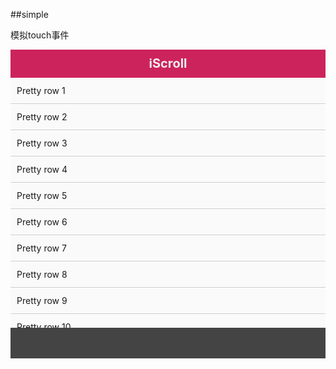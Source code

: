 ##simple

模拟touch事件

<style type="text/css">

#header {
	height: 45px;
	line-height: 45px;
	background: #CD235C;
	padding: 0;
	color: #eee;
	font-size: 20px;
	text-align: center;
	font-weight: bold;
}

#footer {
	height: 48px;
	background: #444;
	padding: 0;
	border-top: 1px solid #444;
}

#wrapper {
	position: relative;
	background: #ccc;
	overflow: hidden;
	height: 400px;
}

#scroller {
	position: absolute;
	z-index: 1;
	-webkit-tap-highlight-color: rgba(0,0,0,0);
	width: 100%;
	-webkit-transform: translateZ(0);
	-moz-transform: translateZ(0);
	-ms-transform: translateZ(0);
	-o-transform: translateZ(0);
	transform: translateZ(0);
	-webkit-touch-callout: none;
	-webkit-user-select: none;
	-moz-user-select: none;
	-ms-user-select: none;
	user-select: none;
	-webkit-text-size-adjust: none;
	-moz-text-size-adjust: none;
	-ms-text-size-adjust: none;
	-o-text-size-adjust: none;
	text-size-adjust: none;
}

#scroller ul {
	list-style: none;
	padding: 0;
	margin: 0;
	width: 100%;
	text-align: left;
}

#scroller li {
	padding: 0 10px;
	height: 40px;
	line-height: 40px;
	border-bottom: 1px solid #ccc;
	border-top: 1px solid #fff;
	background-color: #fafafa;
	font-size: 14px;
}

</style>

<div id="header">iScroll</div>

<div id="wrapper">
	<div id="scroller">
		<ul>
			<li>Pretty row 1</li>
			<li>Pretty row 2</li>
			<li>Pretty row 3</li>
			<li>Pretty row 4</li>
			<li>Pretty row 5</li>
			<li>Pretty row 6</li>
			<li>Pretty row 7</li>
			<li>Pretty row 8</li>
			<li>Pretty row 9</li>
			<li>Pretty row 10</li>
			<li>Pretty row 11</li>
			<li>Pretty row 12</li>
			<li>Pretty row 13</li>
			<li>Pretty row 14</li>
			<li>Pretty row 15</li>
			<li>Pretty row 16</li>
			<li>Pretty row 17</li>
			<li>Pretty row 18</li>
			<li>Pretty row 19</li>
			<li>Pretty row 20</li>
			<li>Pretty row 21</li>
			<li>Pretty row 22</li>
			<li>Pretty row 23</li>
			<li>Pretty row 24</li>
			<li>Pretty row 25</li>
			<li>Pretty row 26</li>
			<li>Pretty row 27</li>
			<li>Pretty row 28</li>
			<li>Pretty row 29</li>
			<li>Pretty row 30</li>
			<li>Pretty row 31</li>
			<li>Pretty row 32</li>
			<li>Pretty row 33</li>
			<li>Pretty row 34</li>
			<li>Pretty row 35</li>
			<li>Pretty row 36</li>
			<li>Pretty row 37</li>
			<li>Pretty row 38</li>
			<li>Pretty row 39</li>
			<li>Pretty row 40</li>
			<li>Pretty row 41</li>
			<li>Pretty row 42</li>
			<li>Pretty row 43</li>
			<li>Pretty row 44</li>
			<li>Pretty row 45</li>
			<li>Pretty row 46</li>
			<li>Pretty row 47</li>
			<li>Pretty row 48</li>
			<li>Pretty row 49</li>
			<li>Pretty row 50</li>
		</ul>
	</div>
</div>

<div id="footer"></div>

<script type="text/javascript">
var myScroll;
document.addEventListener('touchmove', function (e) { e.preventDefault(); }, false);
require(['{{module}}'], function(IScroll) {
	myScroll = new IScroll('#wrapper', { mouseWheel: true });
});
</script>